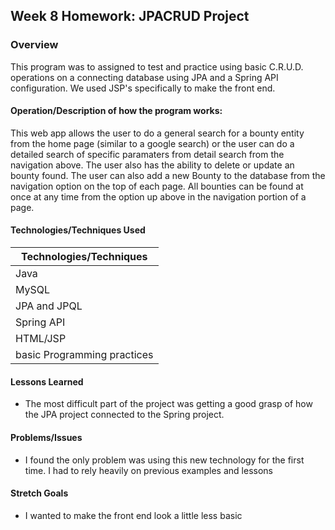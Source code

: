 ## Week 8 Homework: JPACRUD Project

### Overview
This program was to assigned to test and practice using basic C.R.U.D. operations on a connecting database using JPA and a Spring API configuration. We used JSP's specifically to make the front end. 

#### Operation/Description of how the program works:
This web app allows the user to do a general search for a bounty entity from the home page
(similar to a google search) or the user can do a detailed search of specific paramaters
from detail search from the navigation above. The user also has the ability to delete or update
an bounty found. The user can also add a new Bounty to the database from the navigation option
on the top of each page. All bounties can be found at once at any time from the option up above
in the navigation portion of a page.

#### Technologies/Techniques Used

| Technologies/Techniques |
| ----------------------- |
| Java               |
| MySQL              |
| JPA and JPQL       |
| Spring API       |
| HTML/JSP       |
| basic Programming practices      |



#### Lessons Learned
- The most difficult part of the project was getting a good grasp of how the JPA project
connected to the Spring project.

#### Problems/Issues
- I found the only problem was using this new technology for the first time. I had to rely heavily on previous examples and lessons
 


#### Stretch Goals
- I wanted to make the front end look a little less basic
